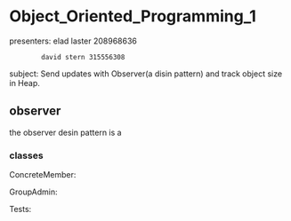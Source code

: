 # Object_Oriented_Programming_1

presenters: elad laster 208968636

            david stern 315556308
            
subject: Send updates with Observer(a disin pattern) and track object size in Heap.

## observer

the observer desin pattern is a

### classes
ConcreteMember:

GroupAdmin:

Tests:
